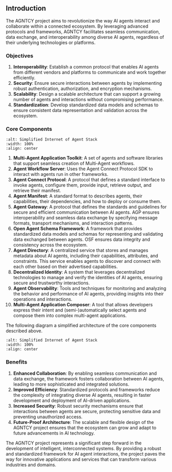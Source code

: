 ## Introduction

The AGNTCY project aims to revolutionize the way AI agents interact and collaborate within a connected ecosystem. By leveraging advanced protocols and frameworks, AGNTCY facilitates seamless communication, data exchange, and interoperability among diverse AI agents, regardless of their underlying technologies or platforms.

### Objectives

1. **Interoperability**: Establish a common protocol that enables AI agents from different vendors and platforms to communicate and work together efficiently.
2. **Security**: Ensure secure interactions between agents by implementing robust authentication, authorization, and encryption mechanisms.
3. **Scalability**: Design a scalable architecture that can support a growing number of agents and interactions without compromising performance.
4. **Standardization**: Develop standardized data models and schemas to ensure consistent data representation and validation across the ecosystem.


### Core Components

```{image} ../_static/ioa_stack.png
:alt: Simplified Internet of Agent Stack
:width: 100%
:align: center
```

1. **Multi-Agent Application Toolkit**: A set of agents and software libraries that support seamless creation of Multi-Agent workflows.
1. **Agent Workflow Server**: Uses the Agent Connect Protocol SDK to interact with agents run in other frameworks.
1. **Agent Connect Protocol**: A protocol that defines a standard interface to invoke agents, configure them, provide input, retrieve output, and retrieve their manifest.
1. **Agent Manifest**: A standard format to describes agents, their capabilities, their dependencies, and how to deploy or consume them.
1. **Agent Gateway**: A protocol that defines the standards and guidelines for secure and efficient communication between AI agents. AGP ensures interoperability and seamless data exchange by specifying message formats, transport mechanisms, and interaction patterns.
1. **Open Agent Schema Framework**: A framework that provides standardized data models and schemas for representing and validating data exchanged between agents. OSF ensures data integrity and consistency across the ecosystem.
1. **Agent Directory**: A centralized service that stores and manages metadata about AI agents, including their capabilities, attributes, and constraints. This service enables agents to discover and connect with each other based on their advertised capabilities.
1. **Decentralized Identity**: A system that leverages decentralized technologies to manage and verify the identities of AI agents, ensuring secure and trustworthy interactions.
1. **Agent Observability**: Tools and techniques for monitoring and analyzing the behavior and performance of AI agents, providing insights into their operations and interactions.
1. **Multi-Agent Application Composer**: A tool that allows developers express their intent and (semi-)automatically select agents and compose them into complex multi-agent applications.

The following diagram a simplified architecture of the core components described above.


```{image} ../_static/ioa_arch.png
:alt: Simplified Internet of Agent Stack
:width: 100%
:align: center
```

### Benefits

1. **Enhanced Collaboration**: By enabling seamless communication and data exchange, the framework fosters collaboration between AI agents, leading to more sophisticated and integrated solutions.
2. **Improved Efficiency**: Standardized protocols and frameworks reduce the complexity of integrating diverse AI agents, resulting in faster development and deployment of AI-driven applications.
3. **Increased Security**: Robust security mechanisms ensure that interactions between agents are secure, protecting sensitive data and preventing unauthorized access.
4. **Future-Proof Architecture**: The scalable and flexible design of the AGNTCY project ensures that the ecosystem can grow and adapt to future advancements in AI technology.

The AGNTCY project represents a significant step forward in the development of intelligent, interconnected systems. By providing a robust and standardized framework for AI agent interactions, the project paves the way for innovative applications and services that can transform various industries and domains.